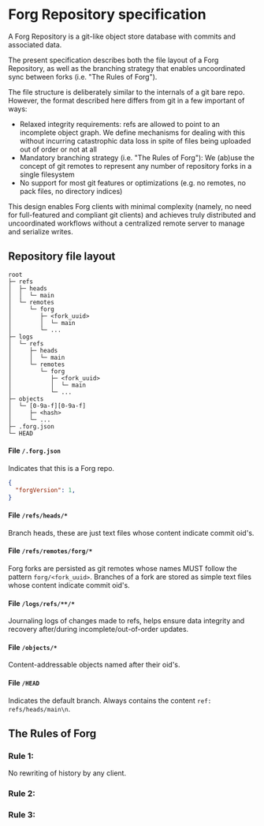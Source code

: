 # Forg Repository specification

A Forg Repository is a git-like object store database with commits and associated data.

The present specification describes both the file layout of a Forg Repository,
as well as the branching strategy that enables uncoordinated sync between forks (i.e. "The Rules of Forg").

The file structure is deliberately similar to the internals of a git bare repo.
However, the format described here differs from git in a few important of ways:
  * Relaxed integrity requirements: refs are allowed to point to an incomplete object graph.
    We define mechanisms for dealing with this without incurring catastrophic data loss in spite of files being uploaded out of order or not at all
  * Mandatory branching strategy (i.e. "The Rules of Forg"): We (ab)use the concept of git remotes to represent any number of repository forks in a single filesystem
  * No support for most git features or optimizations (e.g. no remotes, no pack files, no directory indices)

This design enables Forg clients with minimal complexity (namely, no need for full-featured and compliant git clients)
and achieves truly distributed and uncoordinated workflows without a centralized remote server to manage and serialize writes.


## Repository file layout

```
root
├─ refs
│  ├─ heads
│  │  └─ main
│  └─ remotes
│     └─ forg
│        ├─ <fork_uuid>
│        │  └─ main
│        └─ ...
├─ logs
│  └─ refs
│     ├─ heads
│     │  └─ main
│     └─ remotes
│        └─ forg
│           ├─ <fork_uuid>
│           │  └─ main
│           └─ ...
├─ objects
│  └─ [0-9a-f][0-9a-f]
│     ├─ <hash>
│     └─ ...
├─ .forg.json
└─ HEAD
```


#### File `/.forg.json`

Indicates that this is a Forg repo.

```json
{
  "forgVersion": 1,
}
```


#### File `/refs/heads/*`

Branch heads, these are just text files whose content indicate commit oid's.


#### File `/refs/remotes/forg/*`

Forg forks are persisted as git remotes whose names MUST follow the pattern `forg/<fork_uuid>`. Branches of a fork are stored as simple text files whose content indicate commit oid's.


#### File `/logs/refs/**/*`

Journaling logs of changes made to refs, helps ensure data integrity and recovery after/during incomplete/out-of-order updates.


#### File `/objects/*`

Content-addressable objects named after their oid's.


#### File `/HEAD`

Indicates the default branch. Always contains the content `ref: refs/heads/main\n`.


## The Rules of Forg

### Rule 1:

No rewriting of history by any client.


### Rule 2:

### Rule 3:

